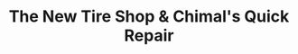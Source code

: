 ---
title: "The New Tire Shop & Chimal's Quick Repair"
url: /mesa/the-new-tire-shop-and-chimals-quick-repair/
shop: tyres
---